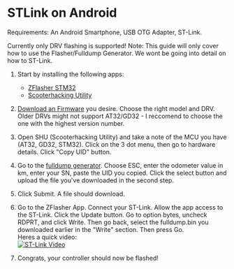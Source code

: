 # STLink on Android

Requirements: An Android Smartphone, USB OTG Adapter, ST-Link.

Currently only DRV flashing is supported!
Note: This guide will only cover how to use the Flasher/Fulldump Generator. We wont be going into detail on how to ST-Link.

1) Start by installing the following apps:  
   - [ZFlasher STM32](https://play.google.com/store/apps/details?id=ru.zdevs.zflasherstm32)
   - [Scooterhacking Utility](https://utility.cfw.sh/)

2) [Download an Firmware](https://firmware.scooterhacking.org/) you desire. Choose the right model and DRV. Older DRVs might not support AT32/GD32 - I reccomend to choose the one with the highest version number.  
3) Open SHU (Scooterhacking Utility) and take a note of the MCU you have (AT32, GD32, STM32). Click on the 3 dot menu, then go to hardware details. Click "Copy UID" button.  
4) Go to the [fulldump generator](https://fulldumpgenerator.pythonanywhere.com/). Choose ESC, enter the odometer value in km, enter your SN, paste the UID you copied. Click the select button and upload the file you've downloaded in the second step.  
5) Click Submit. A file should download.  
6) Go to the ZFlasher App. Connect your ST-Link. Allow the app access to the ST-Link. Click the Update button. Go to option bytes, uncheck RDPRT, and click Write. Then go back, select the fulldump.bin you downloaded earlier in the "Write" section. Then press Go.  
Heres a quick video:  
[![ST-Link Video](https://img.youtube.com/vi/TeBJnlWT5HY/0.jpg)](https://www.youtube.com/watch?v=TeBJnlWT5HY)

8) Congrats, your controller should now be flashed!  
